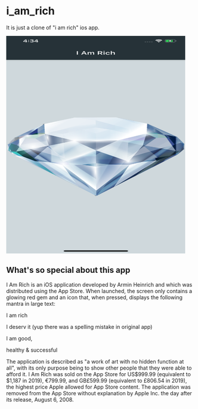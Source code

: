 <h1>i_am_rich</h1>

It is just a clone of "i am rich" ios app.

<img src="/images/screenshot1.png" height="583px" width="480px">

<h2> What's so special about this app </h2>
I Am Rich is an iOS application developed by Armin Heinrich and which was distributed using the App Store.
When launched, the screen only contains a glowing red gem and an icon that, when pressed, displays the following mantra in large text:

<p>I am rich</p>
<p>I deserv it         (yup there was a spelling mistake in original app)</p>
<p>I am good,</p>
<p>healthy & successful</p>

The application is described as "a work of art with no hidden function at all",
with its only purpose being to show other people that they were able to afford it.
I Am Rich was sold on the App Store for US$999.99 (equivalent to $1,187 in 2019), €799.99, and GB£599.99 (equivalent to £806.54 in 2019),
the highest price Apple allowed for App Store content.
The application was removed from the App Store without explanation by Apple Inc. the day after its release, August 6, 2008.
